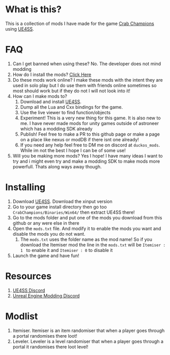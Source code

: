 # What is this?
This is a collection of mods I have made for the game [Crab Champions](https://store.steampowered.com/app/774801/Crab_Champions/) using [UE4SS](https://github.com/UE4SS-RE/RE-UE4SS).
# FAQ
1. Can I get banned when using these? No. The developer does not mind modding
2. How do I install the mods? [Click Here](https://www.google.com)
3. Do these mods work online? I make these mods with the intent they are used in solo play but I do use them with friends online sometimes so most should work but if they do not I will not look into it!
4. How can I make mods to? 
	1. Download and install [UE4SS](https://github.com/UE4SS-RE/RE-UE4SS).
	2. Dump all the Lua and Cxx bindings for the game.
	3. Use the live viewer to find function/objects
	4. Experiment! This is a very new thing for this game. It is also new to me. I have never made mods for unity games outside of astroneer which has a modding SDK already
	5. Publish! Feel free to make a PR to this github page or make a page on a place like nexus or modDB if there isnt one already! 
	6. If you need any help feel free to DM me on discord at `duckos_mods`. While im not the best I hope I can be of some use!
5. Will you be making more mods? Yes I hope! I have many ideas  I want to try and i might even try and make a modding SDK to make mods more powerfull. Thats along ways away though.  
# Installing
1. Download [UE4SS](https://github.com/UE4SS-RE/RE-UE4SS/releases). Download the xinput version
2. Go to your game install directory then go too `CrabChampions/Binaries/Win64/` then extract UE4SS there!
3. Go to the mods folder and put one of the mods you download from this github or any were else in there
4. Open the `mods.txt` file. And modify it to enable the mods you want and disable the mods you do not want.
	1. The `mods.txt` uses the folder name as the mod name! So if you download the Itemiser mod the line in the `mods.txt` will be `Itemiser : 1 ` to enable it and `Itemiser : 0` to disable it
5. Launch the game and have fun! 

# Resources
1. [UE4SS Discord](https://discord.gg/yw4W7UTJXu)
2. [Unreal Engine Modding Discord](https://discord.gg/VaqBmYgtT2)
# Modlist
1. Itemiser. Itemiser is an item randomiser that when a player goes through a portal randomises there loot!
2. Leveler. Leveler is a level randomiser that when a player goes through a portal it randomises there loot level! 
